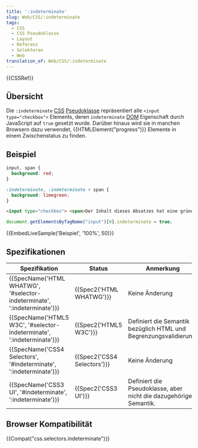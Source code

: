 ```yaml
---
title: ':indeterminate'
slug: Web/CSS/:indeterminate
tags:
  - CSS
  - CSS Pseudoklasse
  - Layout
  - Referenz
  - Selektoren
  - Web
translation_of: Web/CSS/:indeterminate
---
```

{{CSSRef}}

## Übersicht

Die `:indeterminate` [CSS](/de/docs/Web/CSS) [Pseudoklasse](/de/docs/Web/CSS/Pseudo-classes) repräsentiert alle `<input type="checkbox">` Elements, deren `indeterminate` [DOM](/de/docs/Web/API) Eigenschaft durch JavaScript auf `true` gesetzt wurde. Darüber hinaus wird sie in manchen Browsern dazu verwendet, {{HTMLElement("progress")}} Elemente in einem Zwischenstatus zu finden.

## Beispiel

```css
input, span {
  background: red;
}

:indeterminate, :indeterminate + span {
  background: limegreen;
}
```

```html
<input type="checkbox"> <span>Der Inhalt dieses Absatzes hat eine grüne Hintergrundfarbe.</span>
```

```js
document.getElementsByTagName("input")[0].indeterminate = true;
```

{{EmbedLiveSample('Beispiel', '100%', 50)}}

## Spezifikationen

| Spezifikation                                                                                    | Status                               | Anmerkung                                                         |
| ------------------------------------------------------------------------------------------------ | ------------------------------------ | ----------------------------------------------------------------- |
| {{SpecName('HTML WHATWG', '#selector-indeterminate', ':indeterminate')}} | {{Spec2('HTML WHATWG')}}     | Keine Änderung                                                    |
| {{SpecName('HTML5 W3C', '#selector-indeterminate', ':indeterminate')}}     | {{Spec2('HTML5 W3C')}}         | Definiert die Semantik bezüglich HTML und Begrenzungsvalidierung. |
| {{SpecName('CSS4 Selectors', '#indeterminate', ':indeterminate')}}         | {{Spec2('CSS4 Selectors')}} | Keine Änderung                                                    |
| {{SpecName('CSS3 UI', '#indeterminate', ':indeterminate')}}                 | {{Spec2('CSS3 UI')}}         | Definiert die Pseudoklasse, aber nicht die dazugehörige Semantik. |

## Browser Kompatibilität

{{Compat("css.selectors.indeterminate")}}
